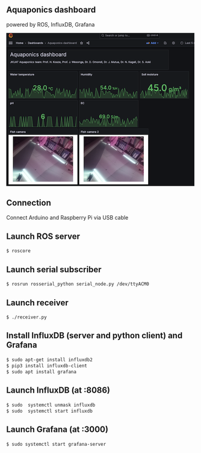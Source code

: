## Aquaponics dashboard
powered by ROS, InfluxDB, Grafana

![](image/dash.png)


## Connection 
Connect Arduino and Raspberry Pi via USB cable

## Launch ROS server
```
$ roscore
```
## Launch serial subscriber 
```
$ rosrun rosserial_python serial_node.py /dev/ttyACM0
```
## Launch receiver 
```
$ ./receiver.py
```

## Install InfluxDB (server and python client) and Grafana
```
$ sudo apt-get install influxdb2
$ pip3 install influxdb-client
$ sudo apt install grafana
```

## Launch InfluxDB (at :8086)
```
$ sudo  systemctl unmask influxdb
$ sudo  systemctl start influxdb
```
## Launch Grafana (at :3000)
```
$ sudo systemctl start grafana-server
```

